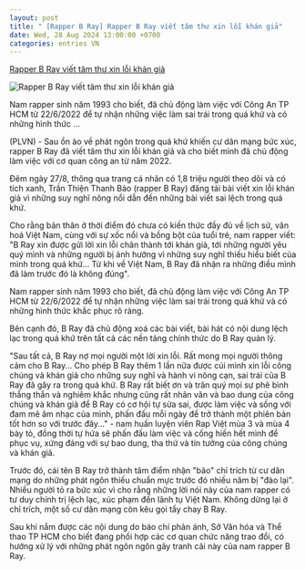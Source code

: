 ```yaml
---
layout: post
title: " [Rapper B Ray] Rapper B Ray viết tâm thư xin lỗi khán giả"
date: Wed, 28 Aug 2024 13:00:00 +0700
categories: entries VN
---
```

[Rapper B Ray viết tâm thư xin lỗi khán giả](https://baophapluat.vn/b-ray-len-tieng-noi-da-lam-viec-voi-cong-an-sau-nhung-phat-ngon-lech-lac-post523298.html)

![Rapper B Ray viết tâm thư xin lỗi khán giả](https://image.baophapluat.vn/1200x630/Uploaded/2024/jihvwawbvhfobu/2024_08_28/base64-17037500166461921306172-1724660645120532436018-8405.jpg)

Nam rapper sinh năm 1993 cho biết, đã chủ động làm việc với Công An TP HCM từ 22/6/2022 để tự nhận những việc làm sai trái trong quá khứ và có những hình thức ...

(PLVN) - Sau ồn ào về phát ngôn trong quá khứ khiến cư dân mạng bức xúc, rapper B Ray đã viết tâm thư xin lỗi khán giả và cho biết mình đã chủ động làm việc với cơ quan công an từ năm 2022.

Đêm ngày 27/8, thông qua trang cá nhân có 1,8 triệu người theo dõi và có tích xanh, Trần Thiện Thanh Bảo (rapper B Ray) đăng tải bài viết xin lỗi khán giả vì những suy nghĩ nông nổi dẫn đến những bài viết sai lệch trong quá khứ.

Cho rằng bản thân ở thời điểm đó chưa có kiến thức đầy đủ về lịch sử, văn hoá Việt Nam, cùng với sự xốc nổi và bồng bột của tuổi trẻ, nam rapper viết: "B Ray xin được gửi lời xin lỗi chân thành tới khán giả, tới những người yêu quý mình và những người bị ảnh hưởng vì những suy nghĩ thiếu hiểu biết của mình trong quá khứ... Từ khi về Việt Nam, B Ray đã nhận ra những điều mình đã làm trước đó là không đúng".

Nam rapper sinh năm 1993 cho biết, đã chủ động làm việc với Công An TP HCM từ 22/6/2022 để tự nhận những việc làm sai trái trong quá khứ và có những hình thức khắc phục rõ ràng.

Bên cạnh đó, B Ray đã chủ động xoá các bài viết, bài hát có nội dung lệch lạc trong quá khứ trên tất cả các nền tảng chính thức do B Ray quản lý.

"Sau tất cả, B Ray nợ mọi người một lời xin lỗi. Rất mong mọi người thông cảm cho B Ray... Cho phép B Ray thêm 1 lần nữa được cúi mình xin lỗi công chúng và khán giả cho những suy nghĩ và hành vi nông cạn, sai trái của B Ray đã gây ra trong quá khứ. B Ray rất biết ơn và trân quý mọi sự phê bình thẳng thắn và nghiêm khắc nhưng cũng rất nhân văn và bao dung của công chúng và khán giả để B Ray có cơ hội tự sửa sai, được làm việc và sống với đam mê âm nhạc của mình, phấn đấu mỗi ngày để trở thành một phiên bản tốt hơn so với trước đây..." - nam huấn luyện viên Rap Việt mùa 3 và mùa 4 bày tỏ, đồng thời tự hứa sẽ phấn đấu làm việc và cống hiến hết mình để phục vụ, xứng đáng với sự bao dung, tha thứ và tin tưởng của công chúng và khán giả.

Trước đó, cái tên B Ray trở thành tâm điểm nhận "bão" chỉ trích từ cư dân mạng do những phát ngôn thiếu chuẩn mực trước đó nhiều năm bị "đào lại". Nhiều người tỏ ra bức xúc vì cho rằng những lời nói này của nam rapper có tư duy chính trị lệch lạc, xúc phạm đến lãnh tụ Việt Nam. Không dừng lại ở chỉ trích, một số cư dân mạng còn kêu gọi tẩy chay B Ray.

Sau khi nắm được các nội dung do báo chí phản ánh, Sở Văn hóa và Thể thao TP HCM cho biết đang phối hợp các cơ quan chức năng trao đổi, có hướng xử lý với những phát ngôn ngôn gây tranh cãi này của nam rapper B Ray.

